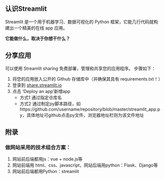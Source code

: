 ## 认识Streamlit

Streamlit 是一个用于机器学习、数据可视化的 Python 框架，它能几行代码就构建出一个精美的在线 app 应用。

**它能做什么，取决于你想干什么？**

## 分享应用
可以使用 Streamlit sharing 免费部署，管理和共享您的应用程序。
步骤如下：
1. 将您的应用放入公开的 Github 存储库中（并确保其具有 requirements.txt！）
2. 登录到 [share.streamlit.io](https://links.jianshu.com/go?to=https%3A%2F%2Fshare.streamlit.io%2F)
3. 点击 ‘Deploy an app’新增app
    - 方式1  通过指定仓库名
    - 方式2  通过制定py脚本路径，如https://github.com/username/repository/blob/master/streamlit_app.py，具体地址可github点击py文件，浏览器地址栏则为该文件地址


## 附录

### 做网站采用的技术组合方案：

1. 网站前后端都用js：vue + node.js等
2. 网站前端用 html、css、javascript，网站后端用python：Flask、Django等
3. 网站前后端都用Python：streamlit
